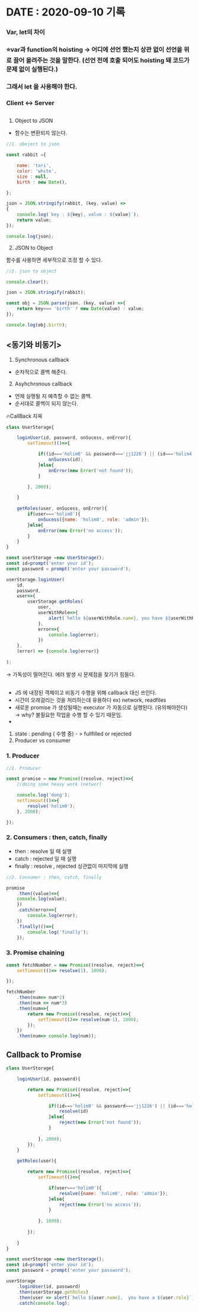 # DATE : 2020-09-10 기록



### Var, let의 차이

### ⭐var과 function의 hoisting → 어디에 선언 했는지 상관 없이 선언을 위로 끌어 올려주는 것을 말한다. (선언 전에 호출 되어도 hoisting 돼 코드가 문제 없이 실행된다.) 

### 그래서 let 을 사용해야 한다.

### Client ↔ Server

## <JSON>

1. Object to JSON

- 함수는 변환되지 않는다.

```jsx
//1. obeject to json

const rabbit ={

    name: 'tori',
    color: 'white',
    size : null,
    birth : new Date(),

};

json = JSON.stringify(rabbit, (key, value) =>
{
    console.log(`key : ${key}, value : ${value}`);
    return value;
});

console.log(json);
```

  2. JSON to Object

함수를 사용하면 세부적으로 조정 할 수 있다. 

```jsx
//2. json to object

console.clear();

json = JSON.stringify(rabbit);

const obj = JSON.parse(json, (key, value) =>{
    return key=== 'birth' ? new Date(value) : value;
});

console.log(obj.birth);
```

## <동기와 비동기>

1. Synchronous callback

- 순차적으로 콜백 해준다.

2. Asyhchronous callback

- 언제 실행될 지 예측할 수 없는 콜백.
- 순서대로 콜백이 되지 않는다.

🔥CallBack 지옥

```jsx
class UserStorage{

    loginUser(id, password, onSucess, onError){
        setTimeout(()=>{

            if((id==='holim0' && password==='jj1226') || (id==='holim4' && password==='1234')){
                onSucess(id);
            }else{
                onError(new Error('not found'));
            }

        }, 2000);

    }
    
    getRoles(user, onSucess, onError){
        if(user==='holim0'){
            onSucess({name: 'holim0', role: 'admin'});
        }else{
            onError(new Error('no access'));
        }
    }
}

const userStorage =new UserStorage();
const id=prompt('enter your id');
const password = prompt('enter your password');

userStorage.loginUser(
    id, 
    password, 
    user=>{
        userStorage.getRoles(
            user, 
            userWithRole=>{
                alert(`hello ${userWithRole.name}, you have ${userWithRole.role}`);
            }, 
            error=>{
                console.log(error);
            })
    }, 
    (error) => {console.log(error)}
    
);
```

→ 가독성이 떨어진다. 에러 발생 시 문제점을 찾기가 힘들다. 

## <Promise>

- JS 에 내장된 객체이고 비동기 수행을 위해 callback 대신 쓰인다.
- 시간이 오래걸리는 것을 처리하는데 유용하다 ex) network, readfiles
- 새로운 promise 가 생성될때는 executor 가 자동으로 실행된다. (유의해야한다) → why? 불필요한 작업을 수행 할 수 있기 때문임.
- 

1. state : pending ( 수행 중) - > fullfilled or rejected
2. Producer vs consumer

### 1. Producer

```jsx
//1. Producer

const promise = new Promise((resolve, reject)=>{
    //doing some heavy work (networ)

    console.log('dong');
    setTimeout(()=>{
        resolve('holim0');
    }, 2000);

});
```

### 2. Consumers : then, catch, finally

- then : resolve 일 때 실행
- catch : rejected 일 때 실행
- finally : resolve , rejected 상관없이 마지막에 실행

```jsx
//2. Consumer : then, catch, finally

promise
    .then((value)=>{
    console.log(value);
    })
    .catch(error=>{
        console.log(error);
    })
    .finally(()=>{
        console.log('finally');
    });
```

### 3. Promise chaining

```jsx
const fetchNumber = new Promise((resolve, reject)=>{
    setTimeout(()=> resolve(1), 1000);

});

fetchNumber
    .then(num=> num*2)
    .then(num => num*3)
    .then(num=>{
        return new Promise((resolve, reject)=>{
            setTimeout(()=> resolve(num-1), 1000);
        });
    })
    .then(num=> console.log(num));
```

## Callback to Promise

```jsx
class UserStorage{

    loginUser(id, password){

        return new Promise((resolve, reject)=>{
            setTimeout(()=>{

                if((id==='holim0' && password==='jj1226') || (id==='holim4' && password==='1234')){
                    resolve(id)
                }else{
                    reject(new Error('not found'));
                }
    
            }, 2000);
        });
    }
    
    getRoles(user){

        return new Promise((resolve, reject)=>{
            setTimeout(()=>{

                if(user==='holim0'){
                    resolve({name: 'holim0', role: 'admin'});
                }else{
                    reject(new Error('no access'));
                }
    
            }, 1000);
            
        });
        
    }
}

const userStorage =new UserStorage();
const id=prompt('enter your id');
const password = prompt('enter your password');

userStorage
    .loginUser(id, password)
    .then(userStorage.getRoles)
    .then(user => alert(`hello ${user.name},  you have a ${user.role}`))
    .catch(console.log);
```

<br/>

